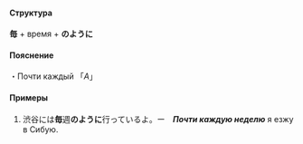 #### Структура
**毎** + время + **のように**
#### Пояснение
・Почти каждый 「*A*」
#### Примеры
1. 渋谷には**毎**週**のように**行っているよ。ー　***Почти каждую неделю*** я езжу в Сибую. 